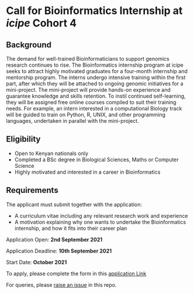 # Call for Bioinformatics Internship at *icipe* Cohort 4

## Background
The demand for well-trained Bioinformaticians to support genomics research continues to rise. The Bioinformatics internship program at icipe seeks to attract highly motivated graduates for a four-month internship and mentorship program. The interns undergo intensive training within the first part, after which they will be attached to ongoing genomic initiatives for a mini-project. The mini-project will provide hands-on experience and guarantee knowledge and skills retention. To instil continued self-learning, they will be assigned free online courses compiled to suit their training needs. For example, an intern interested in a computational Biology track will be guided to train on Python, R, UNIX, and other programming languages, undertaken in parallel with the mini-project.

## Eligibility
- Open to Kenyan nationals only
- Completed a BSc degree in Biological Sciences, Maths or Computer Science
- Highly motivated and interested in a career in Bioinformatics

## Requirements
The applicant must submit together with the application:
- A curriculum vitae including any relevant research work and experience
- A motivation explaining why one wants to undertake the Bioinformatics internship, and how it fits into their career plan

Application Open: **2nd September 2021**

Application Deadline: **10th September 2021**

Start Date: **October 2021**

To apply, please complete the form in this [application Link](https://redcap.icipe.org/surveys/?s=9Y939TTNW3AN8Y7L)

For queries, please [raise an issue](https://github.com/mbbu/call_for_Bioinfo_internship_cohort4/issues) in this repo. 
